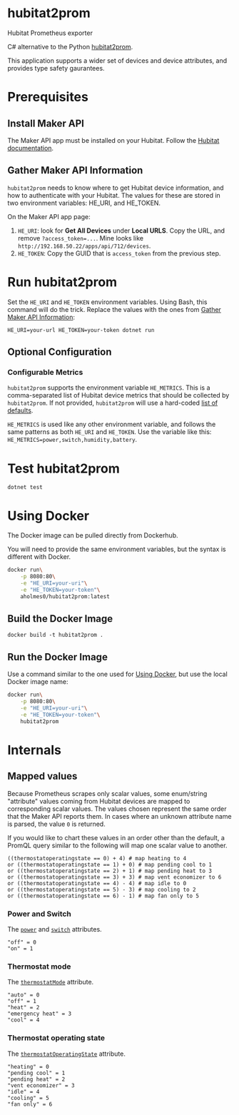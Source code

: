 # hubitat2prom
Hubitat Prometheus exporter

C# alternative to the Python [hubitat2prom](https://github.com/BudgetSmartHome/hubitat2prom).

This application supports a wider set of devices and device attributes, and provides type safety gaurantees.

# Prerequisites

## Install Maker API

The Maker API app must be installed on your Hubitat. Follow the [Hubitat documentation](https://docs.hubitat.com/index.php?title=Maker_API).

<a name="gather-maker-api-information" id="gather-maker-api-information"></a>
## Gather Maker API Information

`hubitat2prom` needs to know where to get Hubitat device information, and how to authenticate with your Hubitat. The values for these are stored in two environment variables: HE_URI, and HE_TOKEN.

On the Maker API app page:

1. `HE_URI`: look for **Get All Devices** under **Local URLS**. Copy the URL, and remove `?access_token=...`. Mine looks like `http://192.168.50.22/apps/api/712/devices`.
2. `HE_TOKEN`: Copy the GUID that is `access_token` from the previous step.

# Run hubitat2prom

Set the `HE_URI` and `HE_TOKEN` environment variables. Using Bash, this command will do the trick. Replace the values with the ones from [Gather Maker API Information](#gather-maker-api-information):

`HE_URI=your-url HE_TOKEN=your-token dotnet run`

## Optional Configuration

### Configurable Metrics
`hubitat2prom` supports the environment variable `HE_METRICS`. This is a comma-separated list of Hubitat device metrics that should be collected by `hubitat2prom`. If not provided, `hubitat2prom` will use a hard-coded [list of defaults](hubitat2prom/HubitatEnv.cs#L35-L50).

`HE_METRICS` is used like any other environment variable, and follows the same patterns as both `HE_URI` and `HE_TOKEN`. Use the variable like this: `HE_METRICS=power,switch,humidity,battery`.

# Test hubitat2prom
`dotnet test`

<a name="using-docker" id="using-docker"></a>
# Using Docker

The Docker image can be pulled directly from Dockerhub.

You will need to provide the same environment variables, but the syntax is different with Docker.

```bash
docker run\
    -p 8080:80\
    -e "HE_URI=your-uri"\
    -e "HE_TOKEN=your-token"\
    aholmes0/hubitat2prom:latest
```

## Build the Docker Image

`docker build -t hubitat2prom .`

## Run the Docker Image

Use a command similar to the one used for [Using Docker](#using-docker), but use the local Docker image name:

```bash
docker run\
    -p 8080:80\
    -e "HE_URI=your-uri"\
    -e "HE_TOKEN=your-token"\
    hubitat2prom
```

# Internals

## Mapped values

Because Prometheus scrapes only scalar values, some enum/string "attribute" values coming from Hubitat devices are mapped to corresponding scalar values. The values chosen represent the same order that the Maker API reports them. In cases where an unknown attribute name is parsed, the value `0` is returned.


If you would like to chart these values in an order other than the default, a PromQL query similar to the following will map one scalar value to another.

```
((thermostatoperatingstate == 0) + 4) # map heating to 4
or ((thermostatoperatingstate == 1) + 0) # map pending cool to 1
or ((thermostatoperatingstate == 2) + 1) # map pending heat to 3
or ((thermostatoperatingstate == 3) + 3) # map vent economizer to 6
or ((thermostatoperatingstate == 4) - 4) # map idle to 0
or ((thermostatoperatingstate == 5) - 3) # map cooling to 2
or ((thermostatoperatingstate == 6) - 1) # map fan only to 5
```

### Power and Switch

The [`power`](https://github.com/aholmes/hubitat2prom/blob/6aab4b3b01621fa7c8d5e906883b1a0eb0bce733/hubitat2prom/PrometheusExporter/HubitatDeviceMetrics.cs#L134-L150) and [`switch`](https://github.com/aholmes/hubitat2prom/blob/6aab4b3b01621fa7c8d5e906883b1a0eb0bce733/hubitat2prom/PrometheusExporter/HubitatDeviceMetrics.cs#L106) attributes.

```
"off" = 0
"on" = 1
```

### Thermostat mode

The [`thermostatMode`](https://github.com/aholmes/hubitat2prom/blob/6aab4b3b01621fa7c8d5e906883b1a0eb0bce733/hubitat2prom/PrometheusExporter/HubitatDeviceMetrics.cs#L169-L182) attribute.

```
"auto" = 0
"off" = 1
"heat" = 2
"emergency heat" = 3
"cool" = 4
```

### Thermostat operating state

The [`thermostatOperatingState`](https://github.com/aholmes/hubitat2prom/blob/6aab4b3b01621fa7c8d5e906883b1a0eb0bce733/hubitat2prom/PrometheusExporter/HubitatDeviceMetrics.cs#L152-L167) attribute.

```
"heating" = 0
"pending cool" = 1
"pending heat" = 2
"vent economizer" = 3
"idle" = 4
"cooling" = 5
"fan only" = 6
```
